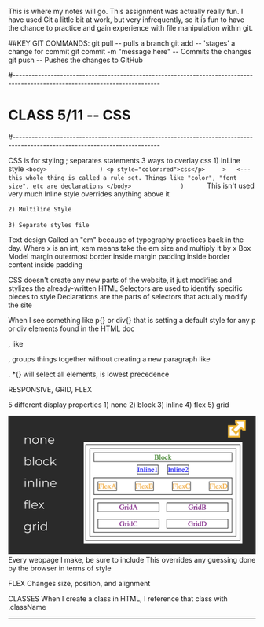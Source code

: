 This is where my notes will go. 
This assignment was actually really fun. I have used Git a little bit at work, but very infrequently, so it is fun to 
have the chance to practice and gain experience with file manipulation within git. 

##KEY GIT COMMANDS:
git pull -- pulls a branch
git add -- 'stages' a change for commit
git commit -m "message here" -- Commits the changes
git push <branch-name> -- Pushes the changes to GitHub


#----------------------------------------------------------------------------------------------------------------------------
#						CLASS 5/11 -- CSS
#----------------------------------------------------------------------------------------------------------------------------

CSS is for styling
; separates statements 
3 ways to overlay css
	1) InLine style 
		```
		<body>				 )
		<p style="color:red">css</p>     >   <--- this whole thing is called a rule set. Things like "color", "font size", etc are declarations
		</body>				 )		
		```
	This isn't used very much
	Inline style overrides anything above it

	2) Multiline Style
	
	3) Separate styles file


Text design
	Called an "em" because of typography practices back in the day. Where x is an int, xem means take the em size and multiply it by x
	Box Model
		margin outermost
		border inside margin
		padding inside border
		content inside padding

 CSS doesn't create any new parts of the website, it just modifies and stylizes the already-written HTML
 	Selectors are used to identify specific pieces to style
 	Declarations are the parts of selectors that actually modify the site

 When I see something like p{} or div{} that is setting a default style for any p or div elements found in the HTML doc
 	<div>, like <p>, groups things together without creating a new paragraph like <p>.
	*{} will select all elements, is lowest precedence	


RESPONSIVE, GRID, FLEX

5 different display properties
	1) none
	2) block
	3) inline
	4) flex
	5) grid

![Display types](display_types_css.png)
Every webpage I make, be sure to include <meta name="viewport" /> 
	This overrides any guessing done by the browser in terms of style


FLEX
	Changes size, position, and alignment


CLASSES
	When I create a class in HTML, I reference that class with .className

----------------------------------------------------------------------------------------------------------------------------
